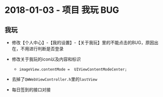# 2018-01-03 - 项目 我玩 BUG
<!-----

layout: post
title: "项目 我玩 BUG"
date: 2018.01.03
tag: iOS 总结

--- -->
## 我玩
- 修改【个人中心】-【我的设置】-【关于我玩】里的不能点击的BUG，原因出在，不用进行判断是否登录

- 修改关于我玩的icon以及内容和标识
    - `imageView.contentMode =  UIViewContentModeCenter;`

- 去掉了`QWWebViewController.h`里的`lastView`

- 每日签到的接口对接



